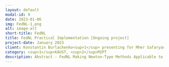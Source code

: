 ```yaml
---
layout: default
modal-id: 9
date: 2023-01-06
img: FedNL-1.png
alt: image-alt
short-title: FedNL
title: FedNL Practical Implementation [Ongoing project]
project-date: January 2023
client: Konstantin Burlachenko<sup>1</sup> presenting for Mher Safaryan<sup>1</sup>, Rustem Islamov<sup>12</sup>, Xun Qian<sup>1</sup>, Peter Richtárik<sup>1</sup>
category: <sup>1</sup>KAUST, <sup>2</sup>MIPT
description: Abstract - FedNL Making Newton-Type Methods Applicable to Federated Learning (arXiv:2106.02969, ICML 2021) bring a family of Federated Newton Learn (FedNL) methods and is a significant step in making second-order methods applicable to Federated Learning(FL) and Distributed Optimization. This work is targeted to bring this algorithm close to practical application and makes a strong step toward practical applicability.
---
```

